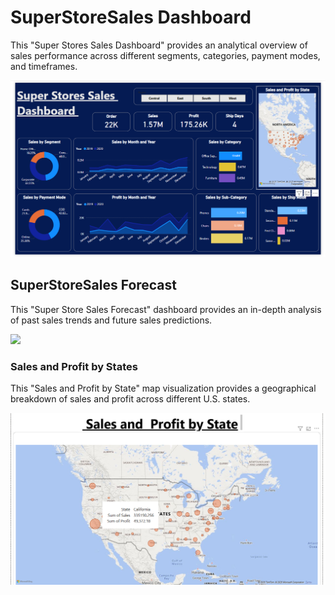 # SuperStoreSales Dashboard
This "Super Stores Sales Dashboard" provides an analytical overview of sales performance across different segments, categories, payment modes, and timeframes.

![](./Sales_Dashboard.png)

## SuperStoreSales Forecast
This "Super Store Sales Forecast" dashboard provides an in-depth analysis of past sales trends and future sales predictions. 

![](./Sale_Forecast.png)

### Sales and Profit by States
This "Sales and Profit by State" map visualization provides a geographical breakdown of sales and profit across different U.S. states.

![](./Sales&Profit_by_state.png)

